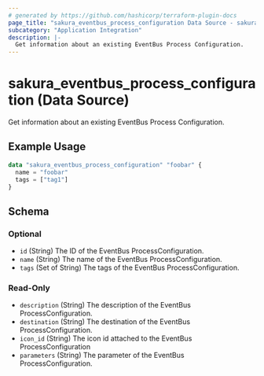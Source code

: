 ```yaml
---
# generated by https://github.com/hashicorp/terraform-plugin-docs
page_title: "sakura_eventbus_process_configuration Data Source - sakura"
subcategory: "Application Integration"
description: |-
  Get information about an existing EventBus Process Configuration.
---
```


# sakura_eventbus_process_configuration (Data Source)

Get information about an existing EventBus Process Configuration.

## Example Usage

```terraform
data "sakura_eventbus_process_configuration" "foobar" {
  name = "foobar"
  tags = ["tag1"]
}
```

<!-- schema generated by tfplugindocs -->
## Schema

### Optional

- `id` (String) The ID of the EventBus ProcessConfiguration.
- `name` (String) The name of the EventBus ProcessConfiguration.
- `tags` (Set of String) The tags of the EventBus ProcessConfiguration.

### Read-Only

- `description` (String) The description of the EventBus ProcessConfiguration.
- `destination` (String) The destination of the EventBus ProcessConfiguration.
- `icon_id` (String) The icon id attached to the EventBus ProcessConfiguration
- `parameters` (String) The parameter of the EventBus ProcessConfiguration.
